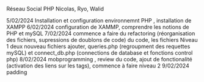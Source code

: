 Réseau Social PHP
Nicolas, Ryo, Walid


5/02/2024 Installation et configuration environnemnt PHP , installation de XAMPP
6/02/2024 configuration de XAMMP, comprendre les notions de PHP et mySQL
7/02/2024 commence a faire du refactoring (réorganisation des fichiers, supressions de doublons de code) du code, les fichiers Niveau 1
deux nouveau fichiers ajouter, queries.php (regroupment des requettes mySQL) et connect_db.php (connections de database et fonctions control php) 
8/02/2024 mobprogramming , review du code, ajout de fonctionalité (activation des liens sur les tags), commence à faire niveau 2 
9/02/2024 padding
